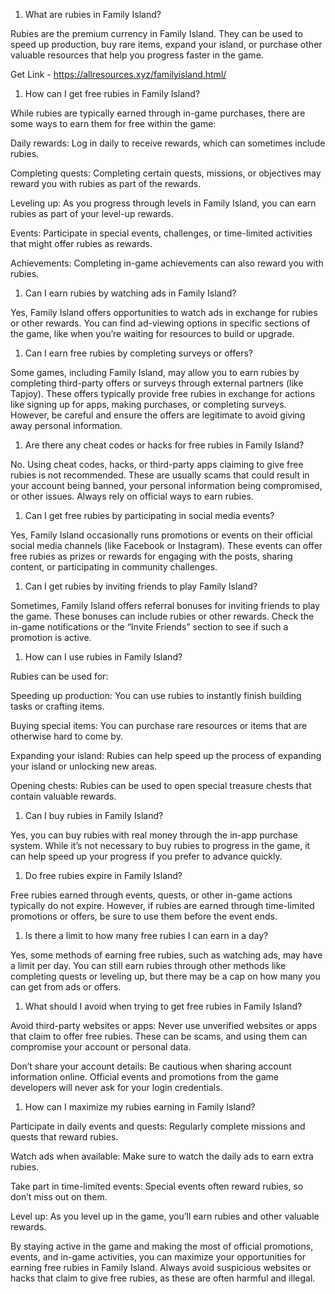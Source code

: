 ﻿1. What are rubies in Family Island?

Rubies are the premium currency in Family Island. They can be used to speed up production, buy rare items, expand your island, or purchase other valuable resources that help you progress faster in the game.

Get Link - https://allresources.xyz/familyisland.html/

1. How can I get free rubies in Family Island?

While rubies are typically earned through in-game purchases, there are some ways to earn them for free within the game:

Daily rewards: Log in daily to receive rewards, which can sometimes include rubies.

Completing quests: Completing certain quests, missions, or objectives may reward you with rubies as part of the rewards.

Leveling up: As you progress through levels in Family Island, you can earn rubies as part of your level-up rewards.

Events: Participate in special events, challenges, or time-limited activities that might offer rubies as rewards.

Achievements: Completing in-game achievements can also reward you with rubies.

1. Can I earn rubies by watching ads in Family Island?

Yes, Family Island offers opportunities to watch ads in exchange for rubies or other rewards. You can find ad-viewing options in specific sections of the game, like when you’re waiting for resources to build or upgrade.

1. Can I earn free rubies by completing surveys or offers?

Some games, including Family Island, may allow you to earn rubies by completing third-party offers or surveys through external partners (like Tapjoy). These offers typically provide free rubies in exchange for actions like signing up for apps, making purchases, or completing surveys. However, be careful and ensure the offers are legitimate to avoid giving away personal information.

1. Are there any cheat codes or hacks for free rubies in Family Island?

No. Using cheat codes, hacks, or third-party apps claiming to give free rubies is not recommended. These are usually scams that could result in your account being banned, your personal information being compromised, or other issues. Always rely on official ways to earn rubies.

1. Can I get free rubies by participating in social media events?

Yes, Family Island occasionally runs promotions or events on their official social media channels (like Facebook or Instagram). These events can offer free rubies as prizes or rewards for engaging with the posts, sharing content, or participating in community challenges.

1. Can I get rubies by inviting friends to play Family Island?

Sometimes, Family Island offers referral bonuses for inviting friends to play the game. These bonuses can include rubies or other rewards. Check the in-game notifications or the “Invite Friends” section to see if such a promotion is active.

1. How can I use rubies in Family Island?

Rubies can be used for:

Speeding up production: You can use rubies to instantly finish building tasks or crafting items.

Buying special items: You can purchase rare resources or items that are otherwise hard to come by.

Expanding your island: Rubies can help speed up the process of expanding your island or unlocking new areas.

Opening chests: Rubies can be used to open special treasure chests that contain valuable rewards.

1. Can I buy rubies in Family Island?

Yes, you can buy rubies with real money through the in-app purchase system. While it’s not necessary to buy rubies to progress in the game, it can help speed up your progress if you prefer to advance quickly.

1. Do free rubies expire in Family Island?

Free rubies earned through events, quests, or other in-game actions typically do not expire. However, if rubies are earned through time-limited promotions or offers, be sure to use them before the event ends.

1. Is there a limit to how many free rubies I can earn in a day?

Yes, some methods of earning free rubies, such as watching ads, may have a limit per day. You can still earn rubies through other methods like completing quests or leveling up, but there may be a cap on how many you can get from ads or offers.

1. What should I avoid when trying to get free rubies in Family Island?

Avoid third-party websites or apps: Never use unverified websites or apps that claim to offer free rubies. These can be scams, and using them can compromise your account or personal data.

Don’t share your account details: Be cautious when sharing account information online. Official events and promotions from the game developers will never ask for your login credentials.

1. How can I maximize my rubies earning in Family Island?

Participate in daily events and quests: Regularly complete missions and quests that reward rubies.

Watch ads when available: Make sure to watch the daily ads to earn extra rubies.

Take part in time-limited events: Special events often reward rubies, so don’t miss out on them.

Level up: As you level up in the game, you’ll earn rubies and other valuable rewards.

By staying active in the game and making the most of official promotions, events, and in-game activities, you can maximize your opportunities for earning free rubies in Family Island. Always avoid suspicious websites or hacks that claim to give free rubies, as these are often harmful and illegal.
